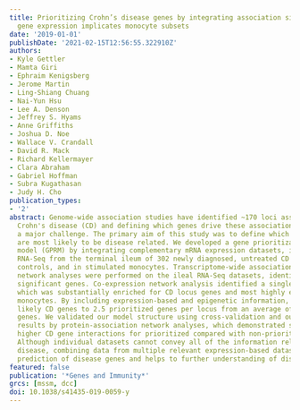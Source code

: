 ```yaml
---
title: Prioritizing Crohn’s disease genes by integrating association signals with
  gene expression implicates monocyte subsets
date: '2019-01-01'
publishDate: '2021-02-15T12:56:55.322910Z'
authors:
- Kyle Gettler
- Mamta Giri
- Ephraim Kenigsberg
- Jerome Martin
- Ling-Shiang Chuang
- Nai-Yun Hsu
- Lee A. Denson
- Jeffrey S. Hyams
- Anne Griffiths
- Joshua D. Noe
- Wallace V. Crandall
- David R. Mack
- Richard Kellermayer
- Clara Abraham
- Gabriel Hoffman
- Subra Kugathasan
- Judy H. Cho
publication_types:
- '2'
abstract: Genome-wide association studies have identified ~170 loci associated with
  Crohn's disease (CD) and defining which genes drive these association signals is
  a major challenge. The primary aim of this study was to define which CD locus genes
  are most likely to be disease related. We developed a gene prioritization regression
  model (GPRM) by integrating complementary mRNA expression datasets, including bulk
  RNA-Seq from the terminal ileum of 302 newly diagnosed, untreated CD patients and
  controls, and in stimulated monocytes. Transcriptome-wide association and co-expression
  network analyses were performed on the ileal RNA-Seq datasets, identifying 40 genome-wide
  significant genes. Co-expression network analysis identified a single gene module,
  which was substantially enriched for CD locus genes and most highly expressed in
  monocytes. By including expression-based and epigenetic information, we refined
  likely CD genes to 2.5 prioritized genes per locus from an average of 7.8 total
  genes. We validated our model structure using cross-validation and our prioritization
  results by protein-association network analyses, which demonstrated significantly
  higher CD gene interactions for prioritized compared with non-prioritized genes.
  Although individual datasets cannot convey all of the information relevant to a
  disease, combining data from multiple relevant expression-based datasets improves
  prediction of disease genes and helps to further understanding of disease pathogenesis.
featured: false
publication: '*Genes and Immunity*'
grcs: [mssm, dcc]
doi: 10.1038/s41435-019-0059-y
---
```


